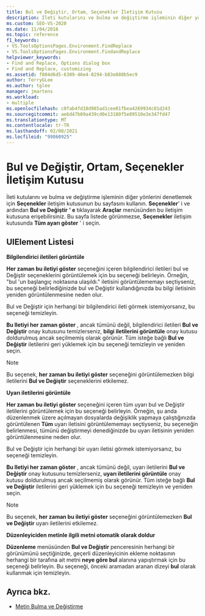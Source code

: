 ```yaml
---
title: Bul ve Değiştir, Ortam, Seçenekler İletişim Kutusu
description: İleti kutularını ve bulma ve değiştirme işleminin diğer yönlerini denetlemek için ortam bölümündeki bul ve Değiştir sayfasını nasıl kullanacağınızı öğrenin.
ms.custom: SEO-VS-2020
ms.date: 11/04/2016
ms.topic: reference
f1_keywords:
- VS.ToolsOptionsPages.Environment.FindReplace
- VS.ToolsOptionsPages.Environment.FindandReplace
helpviewer_keywords:
- Find and Replace, Options dialog box
- Find and Replace, customizing
ms.assetid: f804d6d5-6309-46e4-8294-b83e880b5ec9
author: TerryGLee
ms.author: tglee
manager: jmartens
ms.workload:
- multiple
ms.openlocfilehash: c0fab4fd10d985ad1cee01fbea4269934c01d243
ms.sourcegitcommit: ae6d47b09a439cd0e13180f5e89510e3e347fd47
ms.translationtype: MT
ms.contentlocale: tr-TR
ms.lasthandoff: 02/08/2021
ms.locfileid: "99860925"
---
```

# <a name="find-and-replace-environment-options-dialog-box"></a>Bul ve Değiştir, Ortam, Seçenekler İletişim Kutusu

İleti kutularını ve bulma ve değiştirme işleminin diğer yönlerini denetlemek için **Seçenekler** iletişim kutusunun bu sayfasını kullanın. **Seçenekler**' i ve ardından **Bul ve Değiştir** **' e** tıklayarak **Araçlar** menüsünden bu iletişim kutusuna erişebilirsiniz. Bu sayfa listede görünmezse, **Seçenekler** iletişim kutusunda **Tüm ayarı göster** ' i seçin.

## <a name="uielement-list"></a>UIElement Listesi

**Bilgilendirici iletileri görüntüle**

**Her zaman bu iletiyi göster** seçeneğini içeren bilgilendirici iletileri bul ve Değiştir seçeneklerini görüntülemek için bu seçeneği belirleyin. Örneğin, "bul 'un başlangıç noktasına ulaşıldı." iletisini görüntülememayı seçtiyseniz, bu seçeneği belirlediğinizde bul ve Değiştir kullandığınızda bu bilgi iletisinin yeniden görüntülenmesine neden olur.

Bul ve Değiştir için herhangi bir bilgilendirici ileti görmek istemiyorsanız, bu seçeneği temizleyin.

**Bu Iletiyi her zaman göster** , ancak tümünü değil, bilgilendirici iletileri **Bul ve Değiştir** onay kutusunu temizlerseniz, **bilgi iletilerini görüntüle** onay kutusu doldurulmuş ancak seçilmemiş olarak görünür. Tüm isteğe bağlı **Bul ve Değiştir** iletilerini geri yüklemek için bu seçeneği temizleyin ve yeniden seçin.

> [!NOTE]
> Bu seçenek, **her zaman bu iletiyi göster** seçeneğini görüntülemezken bilgi iletilerini **Bul ve Değiştir** seçeneklerini etkilemez.

**Uyarı iletilerini görüntüle**

**Her zaman bu iletiyi göster** seçeneğini içeren tüm uyarı bul ve Değiştir iletilerini görüntülemek için bu seçeneği belirleyin. Örneğin, şu anda düzenlenmek üzere açılmayan dosyalarda değişiklik yapmaya çalıştığınızda görüntülenen **Tüm** uyarı iletisini görüntülememayı seçtiyseniz, bu seçeneğin belirlenmesi, tümünü değiştirmeyi denediğinizde bu uyarı iletisinin yeniden görüntülenmesine neden olur.

Bul ve Değiştir için herhangi bir uyarı iletisi görmek istemiyorsanız, bu seçeneği temizleyin.

**Bu Iletiyi her zaman göster** , ancak tümünü değil, uyarı iletilerini **Bul ve Değiştir** onay kutusunu temizlerseniz, **uyarı iletilerini görüntüle** onay kutusu doldurulmuş ancak seçilmemiş olarak görünür. Tüm isteğe bağlı **Bul ve Değiştir** iletilerini geri yüklemek için bu seçeneği temizleyin ve yeniden seçin.

> [!NOTE]
> Bu seçenek, **her zaman bu iletiyi göster** seçeneğini görüntülemezken **Bul ve Değiştir** uyarı iletilerini etkilemez.

**Düzenleyiciden metinle ilgili metni otomatik olarak doldur**

**Düzenleme** menüsünden **Bul ve Değiştir** penceresinin herhangi bir görünümünü seçtiğinizde, geçerli düzenleyicinin ekleme noktasının herhangi bir tarafına ait metni **neye göre bul** alanına yapıştırmak için bu seçeneği belirleyin. Bu seçeneği, önceki aramadan aranan dizeyi **bul** olarak kullanmak için temizleyin.

## <a name="see-also"></a>Ayrıca bkz.

- [Metin Bulma ve Değiştirme](../../ide/finding-and-replacing-text.md)
